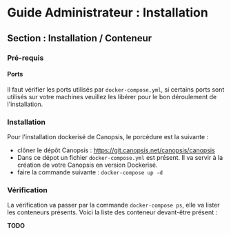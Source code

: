# Guide Administrateur : Installation

## Section : Installation / Conteneur

### Pré-requis

#### Ports

Il faut vérifier les ports utilisés par `docker-compose.yml`, si certains ports sont utilisés sur votre machines veuillez les libérer pour le bon déroulement de l'installation.

### Installation

Pour l'installation dockerisé de Canopsis, le porcédure est la suivante :

- clôner le dépôt Canopsis : https://git.canopsis.net/canopsis/canopsis
- Dans ce dépot un fichier `docker-compose.yml` est présent. Il va servir à la création de votre Canopsis en version Dockerisé.
- faire la commande suivante : `docker-compose up -d`

### Vérification

La vérification va passer par la commande `docker-compose ps`, elle va lister les conteneurs présents. Voici la liste des conteneur devant-être présent :

**TODO**